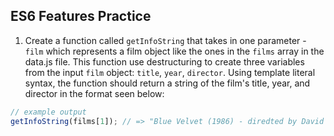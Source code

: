 ## ES6 Features Practice

1. Create a function called `getInfoString` that takes in one parameter - `film` which represents a film object like the ones in the `films` array in the data.js file. This function use destructuring to create three variables from the input `film` object: `title`, `year`, `director`. Using template literal syntax, the function should return a string of the film's title, year, and director in the format seen below:
```javascript
// example output
getInfoString(films[1]); // => "Blue Velvet (1986) - diredted by David Lynch"
```